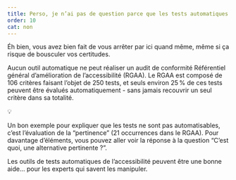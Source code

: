 ```yaml
---
title: Perso, je n’ai pas de question parce que les tests automatiques disent déjà que mon site est accessible
order: 10
cat: non
---
```


Éh bien, vous avez bien fait de vous arrêter par ici quand même, même si ça risque de bousculer vos certitudes.

Aucun outil automatique ne peut réaliser un audit de conformité Référentiel général d’amélioration de l’accessibilité (RGAA). Le RGAA est composé de 106 critères faisant l’objet de 250 tests, et seuls environ 25 % de ces tests peuvent être évalués automatiquement - sans jamais recouvrir un seul critère dans sa totalité. 

<aside>
💡

Un bon exemple pour expliquer que les tests ne sont pas automatisables, c’est l’évaluation de la “pertinence” (21 occurrences dans le RGAA). Pour davantage d’éléments, vous pouvez aller voir la réponse à la question “C’est quoi, une alternative pertinente ?”.

</aside>

Les outils de tests automatiques de l’accessibilité peuvent être une bonne aide… pour les experts qui savent les manipuler.